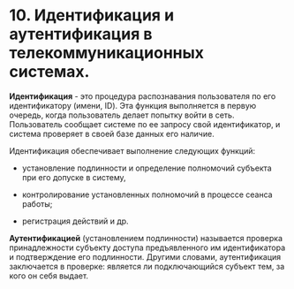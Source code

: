 # 10. Идентификация и аутентификация в телекоммуникационных системах.

**Идентификация** - это процедура распознавания пользователя по его
идентификатору (имени, ID). Эта функция выполняется в первую очередь,
когда пользователь делает попытку войти в сеть. Пользователь сообщает
системе по ее запросу свой идентификатор, и система проверяет в своей
базе данных его наличие.

Идентификация обеспечивает выполнение следующих функций:

- установление подлинности и определение полномочий субъекта при его
допуске в систему,

- контролирование установленных полномочий в процессе сеанса работы;

- регистрация действий и др.

**Аутентификацией** (установлением подлинности) называется проверка
принадлежности субъекту доступа предъявленного им идентификатора и
подтверждение его подлинности. Другими словами, аутентификация
заключается в проверке: является ли подключающийся субъект тем, за кого
он себя выдает.
